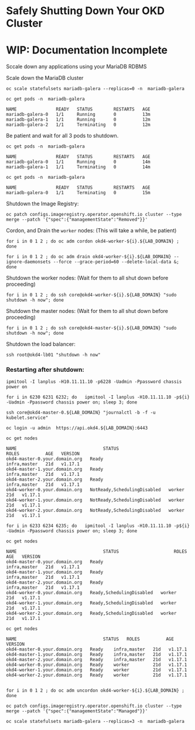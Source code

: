 # Safely Shutting Down Your OKD Cluster

# WIP: Documentation Incomplete

Sccale down any applications using your MariaDB RDBMS

Scale down the MariaDB cluster

    oc scale statefulsets mariadb-galera --replicas=0 -n  mariadb-galera

    oc get pods -n  mariadb-galera 

    NAME               READY   STATUS        RESTARTS   AGE
    mariadb-galera-0   1/1     Running       0          13m
    mariadb-galera-1   1/1     Running       0          12m
    mariadb-galera-2   1/1     Terminating   0          12m

Be patient and wait for all 3 pods to shutdown.

    oc get pods -n  mariadb-galera

    NAME               READY   STATUS        RESTARTS   AGE
    mariadb-galera-0   1/1     Running       0          14m
    mariadb-galera-1   1/1     Terminating   0          14m

    oc get pods -n  mariadb-galera

    NAME               READY   STATUS        RESTARTS   AGE
    mariadb-galera-0   1/1     Terminating   0          15m

Shutdown the Image Registry:

    oc patch configs.imageregistry.operator.openshift.io cluster --type merge --patch '{"spec":{"managementState":"Removed"}}'

Cordon, and Drain the `worker` nodes:  (This will take a while, be patient)

    for i in 0 1 2 ; do oc adm cordon okd4-worker-${i}.${LAB_DOMAIN} ; done

    for i in 0 1 2 ; do oc adm drain okd4-worker-${i}.${LAB_DOMAIN} --ignore-daemonsets --force --grace-period=60 --delete-local-data &; done

Shutdown the worker nodes: (Wait for them to all shut down before proceeding)

    for i in 0 1 2 ; do ssh core@okd4-worker-${i}.${LAB_DOMAIN} "sudo shutdown -h now"; done

Shutdown the master nodes: (Wait for them to all shut down before proceeding)

    for i in 0 1 2 ; do ssh core@okd4-master-${i}.${LAB_DOMAIN} "sudo shutdown -h now"; done

Shutdown the load balancer:

    ssh root@okd4-lb01 "shutdown -h now"



### Restarting after shutdown:

    ipmitool -I lanplus -H10.11.11.10 -p6228 -Uadmin -Ppassword chassis power on

    for i in 6230 6231 6232; do   ipmitool -I lanplus -H10.11.11.10 -p${i} -Uadmin -Ppassword chassis power on; sleep 3; done

    ssh core@okd4-master-0.${LAB_DOMAIN} "journalctl -b -f -u kubelet.service"
    
    oc login -u admin  https://api.okd4.${LAB_DOMAIN}:6443

    oc get nodes

    NAME                                 STATUS                        ROLES          AGE   VERSION
    okd4-master-0.your.domain.org   Ready                         infra,master   21d   v1.17.1
    okd4-master-1.your.domain.org   Ready                         infra,master   21d   v1.17.1
    okd4-master-2.your.domain.org   Ready                         infra,master   21d   v1.17.1
    okd4-worker-0.your.domain.org   NotReady,SchedulingDisabled   worker         21d   v1.17.1
    okd4-worker-1.your.domain.org   NotReady,SchedulingDisabled   worker         21d   v1.17.1
    okd4-worker-2.your.domain.org   NotReady,SchedulingDisabled   worker         21d   v1.17.1

    for i in 6233 6234 6235; do   ipmitool -I lanplus -H10.11.11.10 -p${i} -Uadmin -Ppassword chassis power on; sleep 3; done

    oc get nodes

    NAME                                 STATUS                     ROLES          AGE   VERSION
    okd4-master-0.your.domain.org   Ready                      infra,master   21d   v1.17.1
    okd4-master-1.your.domain.org   Ready                      infra,master   21d   v1.17.1
    okd4-master-2.your.domain.org   Ready                      infra,master   21d   v1.17.1
    okd4-worker-0.your.domain.org   Ready,SchedulingDisabled   worker         21d   v1.17.1
    okd4-worker-1.your.domain.org   Ready,SchedulingDisabled   worker         21d   v1.17.1
    okd4-worker-2.your.domain.org   Ready,SchedulingDisabled   worker         21d   v1.17.1

    oc get nodes

    NAME                                 STATUS   ROLES          AGE   VERSION
    okd4-master-0.your.domain.org   Ready    infra,master   21d   v1.17.1
    okd4-master-1.your.domain.org   Ready    infra,master   21d   v1.17.1
    okd4-master-2.your.domain.org   Ready    infra,master   21d   v1.17.1
    okd4-worker-0.your.domain.org   Ready    worker         21d   v1.17.1
    okd4-worker-1.your.domain.org   Ready    worker         21d   v1.17.1
    okd4-worker-2.your.domain.org   Ready    worker         21d   v1.17.1


    for i in 0 1 2 ; do oc adm uncordon okd4-worker-${i}.${LAB_DOMAIN} ; done

    oc patch configs.imageregistry.operator.openshift.io cluster --type merge --patch '{"spec":{"managementState":"Managed"}}'

    oc scale statefulsets mariadb-galera --replicas=3 -n  mariadb-galera 
